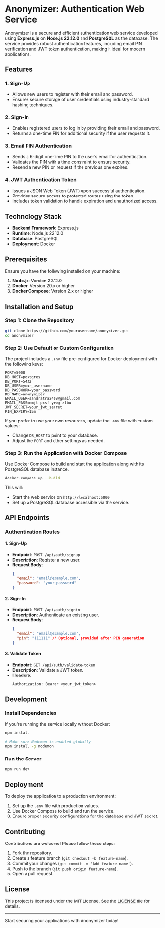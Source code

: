 # Anonymizer: Authentication Web Service

Anonymizer is a secure and efficient authentication web service developed using **Express.js** on **Node.js 22.12.0** and **PostgreSQL** as the database. The service provides robust authentication features, including email PIN verification and JWT token authentication, making it ideal for modern applications.

## Features

### 1. **Sign-Up**
- Allows new users to register with their email and password.
- Ensures secure storage of user credentials using industry-standard hashing techniques.

### 2. **Sign-In**
- Enables registered users to log in by providing their email and password.
- Returns a one-time PIN for additional security if the user requests it.

### 3. **Email PIN Authentication**
- Sends a 6-digit one-time PIN to the user’s email for authentication.
- Validates the PIN with a time constraint to ensure security.
- Resend a new PIN on request if the previous one expires.

### 4. **JWT Authentication Token**
- Issues a JSON Web Token (JWT) upon successful authentication.
- Provides secure access to protected routes using the token.
- Includes token validation to handle expiration and unauthorized access.

## Technology Stack

- **Backend Framework**: Express.js
- **Runtime**: Node.js 22.12.0
- **Database**: PostgreSQL
- **Deployment**: Docker

## Prerequisites

Ensure you have the following installed on your machine:

1. **Node.js**: Version 22.12.0
2. **Docker**: Version 20.x or higher
3. **Docker Compose**: Version 2.x or higher

## Installation and Setup

### Step 1: Clone the Repository
```bash
git clone https://github.com/yourusername/anonymizer.git
cd anonymizer
```

### Step 2: Use Default or Custom Configuration
The project includes a `.env` file pre-configured for Docker deployment with the following keys:

```env
PORT=5000
DB_HOST=postgres
DB_PORT=5432
DB_USER=your_username
DB_PASSWORD=your_password
DB_NAME=anonymizer
EMAIL_USER=sandratra2468@gmail.com
EMAIL_PASS=nmjt pxsf yrwg zlbu
JWT_SECRET=your_jwt_secret
PIN_EXPIRY=15m
```

If you prefer to use your own resources, update the `.env` file with custom values:
- Change `DB_HOST` to point to your database.
- Adjust the `PORT` and other settings as needed.

### Step 3: Run the Application with Docker Compose

Use Docker Compose to build and start the application along with its PostgreSQL database instance.

```bash
docker-compose up --build
```

This will:
- Start the web service on `http://localhost:5000`.
- Set up a PostgreSQL database accessible via the service.

## API Endpoints

### **Authentication Routes**

#### 1. **Sign-Up**
- **Endpoint**: `POST /api/auth/signup`
- **Description**: Register a new user.
- **Request Body**:
  ```json
  {
    "email": "email@example.com",
    "password": "your_password"
  }
  ```

#### 2. **Sign-In**
- **Endpoint**: `POST /api/auth/signin`
- **Description**: Authenticate an existing user.
- **Request Body**:
  ```json
  {
    "email": "email@example.com",
    "pin": "111111" // Optional, provided after PIN generation
  }
  ```

#### 3. **Validate Token**
- **Endpoint**: `GET /api/auth/validate-token`
- **Description**: Validate a JWT token.
- **Headers**:
  ```http
  Authorization: Bearer <your_jwt_token>
  ```

## Development

### Install Dependencies
If you're running the service locally without Docker:

```bash
npm install

# Make sure Nodemon is enabled globally
npm install -g nodemon
```

### Run the Server
```bash
npm run dev
```

## Deployment
To deploy the application to a production environment:
1. Set up the `.env` file with production values.
2. Use Docker Compose to build and run the service.
3. Ensure proper security configurations for the database and JWT secret.

## Contributing
Contributions are welcome! Please follow these steps:
1. Fork the repository.
2. Create a feature branch (`git checkout -b feature-name`).
3. Commit your changes (`git commit -m 'Add feature-name'`).
4. Push to the branch (`git push origin feature-name`).
5. Open a pull request.

## License
This project is licensed under the MIT License. See the [LICENSE](LICENSE.md) file for details.

---

Start securing your applications with Anonymizer today!